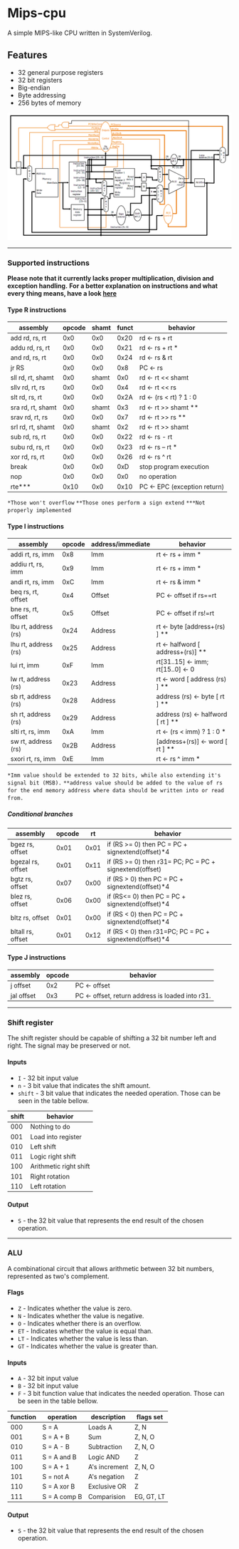 # Mips-cpu

A simple MIPS-like CPU written in SystemVerilog.

## Features

- 32 general purpose registers 
- 32 bit registers
- Big-endian
- Byte addressing
- 256 bytes of memory


![Arch overview](desc.png)

 
-----

### Supported instructions


**Please note that it currently lacks proper multiplication, division and exception handling.**
__For a better explanation on instructions and what every thing means, have a look [here](https://en.wikibooks.org/wiki/MIPS_Assembly/MIPS_Details)__


#### Type R instructions

| assembly          | opcode | shamt | funct | behavior                    |
|-------------------|--------|-------|-------|-----------------------------|
| add rd, rs, rt    | 0x0    | 0x0   | 0x20  | rd ← rs + rt                |
| addu rd, rs, rt   | 0x0    | 0x0   | 0x21  | rd ← rs + rt *              |
| and rd, rs, rt    | 0x0    | 0x0   | 0x24  | rd ← rs & rt                |
| jr RS             | 0x0    | 0x0   | 0x8   | PC ← rs                     |
| sll rd, rt, shamt | 0x0    | shamt | 0x0   | rd ← rt << shamt            |
| sllv rd, rt, rs   | 0x0    | 0x0   | 0x4   | rd ← rt << rs               |
| slt rd, rs, rt    | 0x0    | 0x0   | 0x2A  | rd ← (rs < rt) ? 1 : 0      |
| sra rd, rt, shamt | 0x0    | shamt | 0x3   | rd ← rt >> shamt **         |
| srav rd, rt, rs   | 0x0    | 0x0   | 0x7   | rd ← rt >> rs **            |
| srl rd, rt, shamt | 0x0    | shamt | 0x2   | rd ← rt >> shamt            |
| sub rd, rs, rt    | 0x0    | 0x0   | 0x22  | rd ← rs - rt                |
| subu rd, rs, rt   | 0x0    | 0x0   | 0x23  | rd ← rs – rt *              |
| xor rd, rs, rt    | 0x0    | 0x0   | 0x26  | rd ← rs ^ rt                |
| break             | 0x0    | 0x0   | 0xD   | stop program execution      |
| nop               | 0x0    | 0x0   | 0x0   | no operation                |
| rte***            | 0x10   | 0x0   | 0x10  | PC ← EPC (exception return) |

`*Those won't overflow`
`**Those ones perform a sign extend`
`***Not properly implemented`


#### Type I instructions

| assembly             | opcode | address/immediate | behavior                          |
|----------------------|--------|-------------------|-----------------------------------|
| addi rt, rs, imm     | 0x8    | Imm               | rt ← rs + imm *                   |
| addiu rt, rs, imm    | 0x9    | Imm               | rt ← rs + imm *                   |
| andi rt, rs, imm     | 0xC    | Imm               | rt ← rs & imm *                   |
| beq rs, rt, offset   | 0x4    | Offset            | PC ← offset if rs==rt             |
| bne rs, rt, offset   | 0x5    | Offset            | PC ← offset if rs!=rt             |
| lbu rt, address (rs) | 0x24   | Address           | rt ← byte [address+(rs) ] **      |
| lhu rt, address (rs) | 0x25   | Address           | rt ← halfword [ address+(rs)] **  |
| lui rt, imm          | 0xF    | Imm               | rt[31..15] ← imm; rt[15..0] ← 0   |
| lw rt, address (rs)  | 0x23   | Address           | rt ← word [ address (rs) ] **     |
| sb rt, address (rs)  | 0x28   | Address           | address (rs) ← byte [ rt ] **     |
| sh rt, address (rs)  | 0x29   | Address           | address (rs) ← halfword [ rt ] ** |
| slti rt, rs, imm     | 0xA    | Imm               | rt ← (rs < imm) ? 1 : 0 *         |
| sw rt, address (rs)  | 0x2B   | Address           | [address+(rs)] ← word [ rt ] **   |
| sxori rt, rs, imm    | 0xE    | Imm               | rt ← rs ^ imm *                   |

`*Imm value should be extended to 32 bits, while also extending it's signal bit (MSB).`
`**address value should be added to the value of rs for the end memory address where data should be written into or read from.`

##### Conditional branches

| assembly          | opcode | rt   | behavior                                                    |
|-------------------|--------|------|-------------------------------------------------------------|
| bgez rs, offset   | 0x01   | 0x01 | if (RS >= 0) then PC = PC + signextend(offset)*4            |
| bgezal rs, offset | 0x01   | 0x11 | if (RS >= 0) then r31= PC; PC = PC + signextend(offset)||00 |
| bgtz rs, offset   | 0x07   | 0x00 | if (RS > 0) then PC = PC + signextend(offset)*4             |
| blez rs, offset   | 0x06   | 0x00 | if (RS<= 0) then PC = PC + signextend(offset)*4             |
| bltz rs, offset   | 0x01   | 0x00 | if (RS < 0) then PC = PC + signextend(offset)*4             |
| bltall rs, offset | 0x01   | 0x12 | if (RS < 0) then r31=PC;  PC = PC + signextend(offset)*4    |


#### Type J instructions

| assembly             | opcode | behavior                                         |
|----------------------|--------|--------------------------------------------------|
| j offset             | 0x2    | PC ← offset                                      |
| jal offset           | 0x3    | PC ← offset, return address is loaded into r31.  |


--------

### Shift register

The shift register should be capable of shifting a 32 bit number left and right. The signal may be preserved or not.

#### Inputs 

- `I` - 32 bit input value
- `n` - 3 bit value that indicates the shift amount.
- `shift` - 3 bit value that indicates the needed operation. Those can be seen in the table bellow.

| shift | behavior               |
|-------|------------------------|
| 000   | Nothing to do          |
| 001   | Load into register     |
| 010   | Left shift             |
| 011   | Logic right shift      |
| 100   | Arithmetic right shift |
| 101   | Right rotation         |
| 110   | Left rotation          |

#### Output

- `S` - the 32 bit value that represents the end result of the chosen operation.

--------

### ALU

A combinational circuit that allows arithmetic between 32 bit numbers, represented as two's complement.

#### Flags

- `Z` - Indicates whether the value is zero.
- `N` - Indicates whether the value is negative.
- `O` - Indicates whether there is an overflow.
- `ET` - Indicates whether the value is equal than.
- `LT` - Indicates whether the value is less than.
- `GT` - Indicates whether the value is greater than.


#### Inputs

- `A` - 32 bit input value
- `B` - 32 bit input value
- `F` - 3 bit function value that indicates the needed operation. Those can be seen in the table bellow.

| function | operation    | description   | flags set  |
|----------|--------------|---------------|------------|
| 000      | S = A        | Loads A       | Z, N       |
| 001      | S = A + B    | Sum           | Z, N, O    |
| 010      | S = A - B    | Subtraction   | Z, N, O    |
| 011      | S = A and B  | Logic AND     | Z          |
| 100      | S = A + 1    | A's increment | Z, N, O    |
| 101      | S = not A    | A's negation  | Z          |
| 110      | S = A xor B  | Exclusive OR  | Z          |
| 111      | S = A comp B | Comparision   | EG, GT, LT |


#### Output

- `S` - the 32 bit value that represents the end result of the chosen operation.
